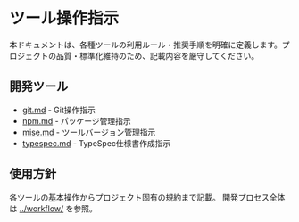 # ツール操作指示

本ドキュメントは、各種ツールの利用ルール・推奨手順を明確に定義します。プロジェクトの品質・標準化維持のため、記載内容を厳守してください。

## 開発ツール

- [git.md](./git.md) - Git操作指示
- [npm.md](./npm.md) - パッケージ管理指示
- [mise.md](./mise.md) - ツールバージョン管理指示
- [typespec.md](./typespec.md) - TypeSpec仕様書作成指示

## 使用方針

各ツールの基本操作からプロジェクト固有の規約まで記載。
開発プロセス全体は [../workflow/](../workflow/) を参照。
